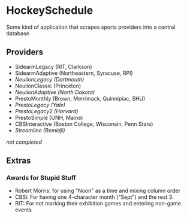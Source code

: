 # HockeySchedule
Some kind of application that scrapes sports providers into a central database

## Providers
* SidearmLegacy (RIT, Clarkson)
* SidearmAdaptive (Northeastern, Syracuse, RPI)
* *NeulionLegacy (Dartmouth)*
* NeulionClassic (Princeton)
* *NeulionAdaptive (North Dakota)*
* PrestoMonthly (Brown, Merrimack, Quinnipiac, SHU)
* *PrestoLegacy (Yale)*
* *PrestoLegacy2 (Harvard)*
* PrestoSimple (UNH, Maine)
* CBSInteractive (Boston College, Wisconsin, Penn State)
* *Streamline (Bemidji)*

*not completed*

## Extras 
### Awards for Stupid Stuff
* Robert Morris: for using "Noon" as a time and mixing column order
* CBSi: For having one 4-character month ("Sept") and the rest 3.
* RIT: For not marking their exhibition games and entering non-game events
